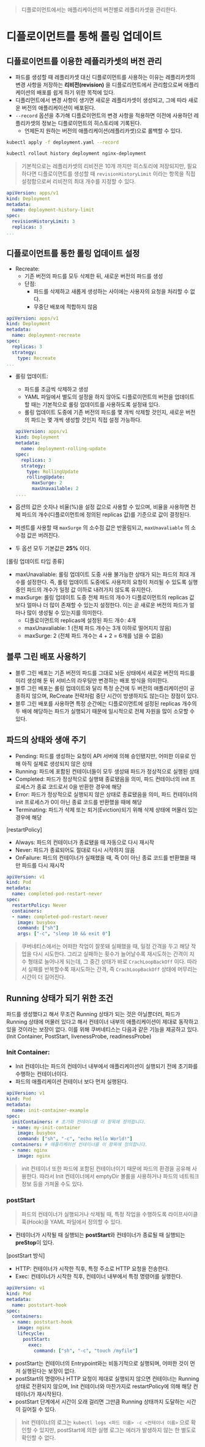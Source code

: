 > 디플로이먼트에서는 애플리케이션의 버전별로 레플리카셋을 관리한다.
>

# 디플로이먼트를 통해 롤링 업데이트

## 디플로이먼트를 이용한 레플리카셋의 버전 관리

- 파드를 생성할 때 레플리카셋 대신 디플로이먼트를 사용하는 이유는 레플리카셋의 변경 사항을 저장하는 **리비전(revision)** 을 디플로리먼트에서 관리함으로써 애플리케이션의 배포를 쉽게 하기 위한 목적에 있다.
- 디플리먼트에서 변경 사항이 생기면 새로운 레플리카셋이 생성되고, 그에 따라 새로운 버전의 애플리케이션이 배포된다.
- `--record` 옵션을 추가해 디플로이먼트의 변경 사항을 적용하면 이전에 사용하던 레플리카셋의 정보는 디플로이먼트의 히스토리에 기록된다.
    - 언제든지 원하는 버전의 애플리케이션(레플리카셋)으로 롤백할 수 있다.

```bash
kubectl apply -f deployment.yaml --record

kubectl rollout history deployment nginx-deployment
```

> 기본적으로는 레플리카셋의 리비전은 10개 까지만 히스토리에 저장되지만, 필요하다면 디플로이먼트를 생성할 때 `revisionHistoryLimit` 이라는 항목을 직접 설정함으로써 리비전의 최대 개수를 지정할 수 있다.
>

```yaml
apiVersion: apps/v1
kind: Deployment
metadata:
  name: deployment-history-limit
spec:
  revisionHistoryLimit: 3
  replicas: 3
...
```

## 디플로이먼트를 통한 롤링 업데이트 설정

- Recreate:
    - 기존 버전의 파드를 모두 삭제한 뒤, 새로운 버전의 파드를 생성
    - 단점:
        - 파드를 삭제하고 새롭게 생성하는 사이에는 사용자의 요청을 처리할 수 없다.
        - 무중단 배포에 적합하지 않음

```yaml
apiVersion: apps/v1
kind: Deployment
metadata:
  name: deployment-recreate
spec:
  replicas: 3
  strategy:
    type: Recreate
...
```

- 롤링 업데이트:
    - 파드를 조금씩 삭제하고 생성
    - YAML 파일에서 별도의 설정을 하지 않아도 디플로이먼트의 버전을 업데이트할 때는 기본적으로 롤링 업데이트를 사용하도록 설정돼 있다.
    - 롤링 업데이트 도중에 기존 버전의 파드를 몇 개씩 삭제할 것인지, 새로운 버전의 파드는 몇 개씩 생성할 것인지 직접 설정 가능하다.

    ```yaml
    apiVersion: apps/v1
    kind: Deployment
    metadata:
      name: deployment-rolling-update
    spec:
      replicas: 3
      strategy:
        type: RollingUpdate
        rollingUpdate:
          maxSurge: 2
          maxUnavailable: 2
    ....
    ```

- 옵션의 값은 숫자나 비율(%)을 설정 값으로 사용할 수 있으며, 비율을 사용하면 전체 파드의 개수(디플로이먼트에 정의된 replicas 값)를 기준으로 값이 결정된다.
- 퍼센트를 사용할 때 `maxSurge` 의 소수점 값은 반올림되고, `maxUnavaliable` 의 소수점 값은 버려진다.
- 두 옵션 모두 기본값은 **25%** 이다.

[롤링 업데이트 타입 종류]

- maxUnavaliable: 롤링 업데이트 도중 사용 불가능한 상태가 되는 파드의 최대 개수를 설정한다. 즉, 롤링 업데이트 도중에도 사용자의 요청이 처리될 수 있도록 실행 중인 파드의 개수가 일정 값 이하로 내려가지 않도록 유지한다.
- maxSurge: 롤링 업데이트 도중 전체 파드의 개수가 디플로이먼트의 replicas 값보다 얼마나 더 많이 존재할 수 있는지 설정한다. 이는 곧 새로운 버전의 파드가 얼마나 많이 생성될 수 있는지를 의미한다.
    - 디플로이먼트의 replicas에 설정된 파드 개수: 4개
    - maxUnavaliable: 1 (전체 파드 개수는 3개 이하로 떨어지지 않음)
    - maxSurge: 2 (전체 파드 개수는 4 + 2 = 6개를 넘을 수 없음)

## 블루 그린 배포 사용하기

- 블루 그린 배포는 기존 버전의 파드를 그대로 놔둔 상태에서 새로운 버전의 파드를 미리 생성해 둔 뒤 서비스의 라우팅만 변경하는 배포 방식을 의미한다.
- 블루 그린 배포는 롤링 업데이트와 달리 특정 순간에 두 버전의 애플리케이션이 공종하지 않으며, ReCreate 전략처럼 중단 시간이 방생하지도 않는다는 장점이 있다.
- 블루 그린 배포를 사용하면 특정 순간에는 디플로이먼트에 설정된 replicas 개수의 두 배에 해당하는 파드가 실행되기 때문에 일시적으로 전체 자원을 많이 소모할 수 있다.

## 파드의 상태와 생애 주기

- Pending: 파드를 생성하는 요청이 API 서버에 의해 승인됐지만, 어떠한 이유로 인해 아직 실제로 생성되지 않은 상태
- Running: 파드에 포함된 컨테이너들이 모두 생성돼 파드가 정상적으로 실행된 상태
- Completed: 파드가 정상적으로 실행돼 종료됐음을 의미, 파드 컨테이너의 init 프로세스가 종료 코드로서 0을 반환한 경우에 해당
- Error: 파드가 정상적으로 실행되지 않은 상태로 종료됐음을 의미, 파드 컨테이너의 init 프로세스가 0이 아닌 종료 코드를 반환했을 때에 해당
- Terminating: 파드가 삭제 또는 퇴거(Eviction)되기 위해 삭제 상태에 머물러 있는 경우에 해당

[restartPolicy]

- Always: 파드의 컨테이너가 종료됐을 때 자동으로 다시 재시작
- Never: 파드가 종료되어도 절대로 다시 시작하지 않음
- OnFailure: 파드의 컨테이너가 실패했을 때, 즉 0이 아닌 종료 코드를 반환했을 때만 파드를 다시 재시작

```yaml
apiVersion: v1
kind: Pod
metadata:
  name: completed-pod-restart-never
spec:
  restartPolicy: Never
  containers:
  - name: completed-pod-restart-never
    image: busybox
    command: ["sh"]
    args: ["-c", "sleep 10 && exit 0"]
```

> 쿠버네티스에서는 어떠한 작업이 잘못돼 실패했을 때, 일정 간격을 두고 해당 작업을 다시 시도한다. 그리고 실패하는 횟수가 늘어날수록 재시도하는 간격이 지수 형태로 늘어나게 되는데, 그 중간 상태가 바로 `CrachLoopBackOff` 이다. 따라서 실패를 반복할수록 재시도하는 간격, 즉 `CrachLoopBackOff`  상태에 머무리는 시간이 더 길어진다.
>

## Running 상태가 되기 위한 조건

파드를 생성했다고 해서 무조건 Running 상태가 되는 것은 아닐뿐더러, 파드가 Running 상태에 머물러 있다고 해서 컨테이너 내부의 애플리케이션이 제대로 동작하고 있을 것이라는 보장이 없다. 이를 위해 쿠버네티스는 다음과 같은 기능을  제공하고 있다. (Init Container, PostStart, livenessProbe, readinessProbe)

### Init Container:

- Init 컨테이너는 파드의 컨테이너 내부에서 애플리케이션이 실행되기 전에 초기화를 수행하는 컨테이너이다.
- 파드의 애플리케이션 컨테이너 보다 먼저 실행된다.

```yaml
apiVersion: v1
kind: Pod
metadata:
  name: init-container-example
spec:
  initContainers: # 초기화 컨테이너를 이 항목에 정의합니다.
  - name: my-init-container
    image: busybox
    command: ["sh", "-c", "echo Hello World!"]
  containers: # 애플리케이션 컨테이너를 이 항목에 정의합니다.
  - name: nginx
    image: nginx
```

> init 컨테이너 또한 파드에 포함된 컨테이너이기 때문에 파드의 환경을 공유해 사용한다. 따라서 Init 컨테이너에서 emptyDir 볼륨을 사용하거나 파드의 네트워크 정보 등을 가져올 수도 있다.
>

### postStart

> 파드의 컨테이너가 실행되거나 삭제될 때, 특정 작업을 수행하도록 라이프사이클 훅(Hook)을 YAML 파일에서 정의할 수 있다.
>
- 컨테이너가 시작될 때 실행되는 **postStart**와 컨테이너가 종료될 때 실행되는 **preStop**이 있다.

[postStart 방식]

- HTTP:  컨테이너가 시작한 직후, 특정 주소로 HTTP 요청을 전송한다.
- Exec: 컨테이너가 시작한 직후, 컨테이너 내부에서 특정 명령어를 실행한다.

```yaml
apiVersion: v1
kind: Pod
metadata:
  name: poststart-hook
spec:
  containers:
  - name: poststart-hook
    image: nginx
    lifecycle:
      postStart:
        exec:
          command: ["sh", "-c", "touch /myfile"]
```

- postStart는 컨테이너의 Entrypoint와는 비동기적으로 실행되며, 어떠한 것이 먼저 실행된다는 보장이 없다.
- postStart의 명령어나 HTTP 요청이 제대로 실행되지 않으면 컨테이너는 Running 상태로 전환되지 않으며, Init 컨테이너와 마찬가지로 restartPolicy에 의해 해당 컨테이너가 재시작된다.
- postStart 단계에서 시간이 오래 걸리면 그만큼 Running 상태까지 도달하는 시간이 길어질 수 있다.

> Init 컨테이너의 로그는 `kubectl logs <파드 이름> -c <컨테이너 이름>` 으로 확인할 수 있지만, postStart에 의한 실행 로그는 에러가 발생하지 않는 한 별도로 확인할 수 없다.
>

